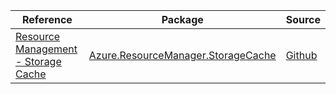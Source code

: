 | Reference | Package | Source |
|---|---|---|
|[Resource Management - Storage Cache](resourcemanager.storagecache-readme.md)|[Azure.ResourceManager.StorageCache](https://www.nuget.org/packages/Azure.ResourceManager.StorageCache)|[Github](https://github.com/Azure/azure-sdk-for-net/blob/main/sdk/storagecache/Azure.ResourceManager.StorageCache)|
